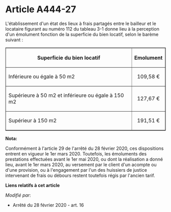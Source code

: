 # Article A444-27

L'établissement d'un état des lieux à frais partagés entre le bailleur et le locataire figurant au numéro 112 du tableau 3-1
donne lieu à la perception d'un émolument fonction de la superficie du bien locatif, selon le barème suivant :

<table border="1">
  <tbody>
    <tr>
      <th>Superficie du bien locatif</th>
      <th>

Emolument</th>
    </tr>
    <tr>
      <td align="left">

Inférieure ou égale à 50 m2</td>
      <td align="center">

109,58 €</td>
    </tr>
    <tr>
      <td align="left">

Supérieure à 50 m2 et inférieure ou égale à 150 m2</td>
      <td align="center">

127,67 €</td>
    </tr>
    <tr>
      <td align="left">

Supérieur à 150 m2</td>
      <td align="center">

191,51 €</td>
    </tr>
  </tbody>
</table>

**Nota:**

Conformément à l'article 29 de l'arrêté du 28 février 2020, ces dispositions entrent en vigueur le 1er mars 2020. Toutefois,
les émoluments des prestations effectuées avant le 1er mai 2020, ou dont la réalisation a donné lieu, avant le 1er mars 2020,
au versement par le client d'un acompte ou d'une provision, ou à l'engagement par l'un des huissiers de justice intervenant
de frais ou débours restent toutefois régis par l'ancien tarif.

**Liens relatifs à cet article**

_Modifié par_:

  - Arrêté du 28 février 2020 - art. 16
